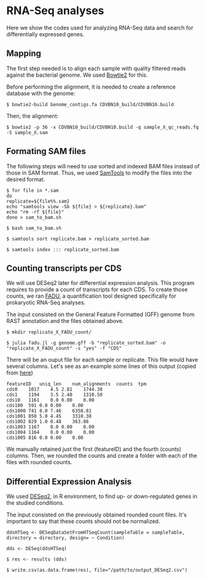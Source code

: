 # RNA-Seq analyses

Here we show the codes used for analyzing RNA-Seq data and search for differentially expressed genes. 

## Mapping

The first step needed is to align each sample with quality filtered reads against the bacterial genome. We used [Bowtie2](https://github.com/BenLangmead/bowtie2) for this.

Before performing the alignment, it is needed to create a reference database with the genome:

~~~
$ bowtie2-build Genome_contigs.fa CDVBN10_build/CDVBN10.build
~~~

Then, the alignment:

~~~
$ bowtie2 -p 36 -x CDVBN10_build/CDVBN10.build -q sample_X_qc_reads.fq -S sample_X.sam
~~~

## Formating SAM files

The following steps will need to use sorted and indexed BAM files instead of those in SAM format. Thus, we used [SamTools](https://github.com/samtools/samtools) to modify the files into the desired format.

~~~
$ for file in *.sam
do
replicate=${file%%.sam}
echo "samtools view -Sb ${file} > ${replicate}.bam"
echo "rm -rf ${file}"
done > sam_to_bam.sh
~~~

~~~
$ bash sam_to_bam.sh
~~~

~~~
$ samtools sort replicate.bam > replicate_sorted.bam
~~~
~~~
$ samtools index ::: replicate_sorted.bam
~~~

## Counting transcripts per CDS

We will use DESeq2 later for differential expression analysis. This program requires to provide a count of transcripts for each CDS. 
To create those counts, we ran [FADU](https://github.com/IGS/FADU), a quantification tool designed specifically for prokaryotic RNA-Seq analyses.

The input consisted on the General Feature Formatted (GFF) genome from RAST annotation and the files obtained above.

~~~
$ mkdir replicate_X_FADU_count/
~~~

~~~
$ julia fadu.jl -g genome.gff -b "replicate_sorted.bam" -o "replicate_X_FADU_count" -s "yes" -f "CDS"
~~~

There will be an ouput file for each sample or replicate. This file would have several columns. Let's see as an example some lines of this output (copied from [here](https://github.com/IGS/FADU))

~~~
featureID   uniq_len    num_alignments  counts  tpm
cds0    1017    4.5 2.81    1744.38
cds1    1194    3.5 2.48    1310.50
cds10   1161    0.0 0.00    0.00
cds100  591 0.0 0.00    0.00
cds1000 741 8.0 7.46    6358.81
cds1001 850 5.0 4.45    3310.38
cds1002 829 1.0 0.48    363.86
cds1003 1167    0.0 0.00    0.00
cds1004 1164    0.0 0.00    0.00
cds1005 816 0.0 0.00    0.00
~~~

We manually retained just the first (featureID) and the fourth (counts) columns. Then, we rounded the counts and create a folder with each of the files with rounded counts.

## Differential Expression Analysis

We used [DESeq2](https://bioconductor.org/packages/release/bioc/html/DESeq2.html), in R environment, to find up- or down-regulated genes in the studied conditions.

The input consisted on the previously obtained rounded count files. It's important to say that these counts should not be normalized.

~~~
ddsHTSeq <- DESeqDataSetFromHTSeqCount(sampleTable = sampleTable, directory = directory, design= ~ Condition)
~~~

~~~
dds <- DESeq(ddsHTSeq)
~~~
~~~
$ res <- results (dds)
~~~
~~~
$ write.csv(as.data.frame(res), file="/path/to/output_DESeq2.csv")
~~~
